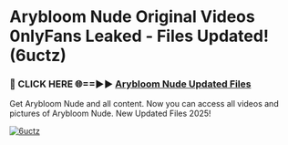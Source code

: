 # Arybloom Nude Original Videos 0nlyFans Leaked - Files Updated! (6uctz)

<h3>🔴 CLICK HERE 🌐==►► <a href="https://tinyurl.com/y5r63du9" rel="nofollow">Arybloom Nude Updated Files</a></h3>

Get Arybloom Nude and all content. Now you can access all videos and pictures of Arybloom Nude. New Updated Files 2025!

[![6uctz](https://i.imgur.com/UVo9nyh.gif)](https://tinyurl.com/y5r63du9)